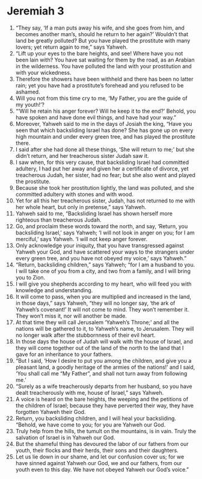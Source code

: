 ﻿
# Jeremiah 3
1. “They say, ‘If a man puts away his wife, and she goes from him, and becomes another man’s, should he return to her again?’ Wouldn’t that land be greatly polluted? But you have played the prostitute with many lovers; yet return again to me,” says Yahweh. 
2. “Lift up your eyes to the bare heights, and see! Where have you not been lain with? You have sat waiting for them by the road, as an Arabian in the wilderness. You have polluted the land with your prostitution and with your wickedness. 
3. Therefore the showers have been withheld and there has been no latter rain; yet you have had a prostitute’s forehead and you refused to be ashamed. 
4. Will you not from this time cry to me, ‘My Father, you are the guide of my youth!’? 
5. “‘Will he retain his anger forever? Will he keep it to the end?’ Behold, you have spoken and have done evil things, and have had your way.” 
6. Moreover, Yahweh said to me in the days of Josiah the king, “Have you seen that which backsliding Israel has done? She has gone up on every high mountain and under every green tree, and has played the prostitute there. 
7. I said after she had done all these things, ‘She will return to me;’ but she didn’t return, and her treacherous sister Judah saw it. 
8. I saw when, for this very cause, that backsliding Israel had committed adultery, I had put her away and given her a certificate of divorce, yet treacherous Judah, her sister, had no fear; but she also went and played the prostitute. 
9. Because she took her prostitution lightly, the land was polluted, and she committed adultery with stones and with wood. 
10. Yet for all this her treacherous sister, Judah, has not returned to me with her whole heart, but only in pretense,” says Yahweh. 
11. Yahweh said to me, “Backsliding Israel has shown herself more righteous than treacherous Judah. 
12. Go, and proclaim these words toward the north, and say, ‘Return, you backsliding Israel,’ says Yahweh; ‘I will not look in anger on you; for I am merciful,’ says Yahweh. ‘I will not keep anger forever. 
13. Only acknowledge your iniquity, that you have transgressed against Yahweh your God, and have scattered your ways to the strangers under every green tree, and you have not obeyed my voice,’ says Yahweh.” 
14. “Return, backsliding children,” says Yahweh; “for I am a husband to you. I will take one of you from a city, and two from a family, and I will bring you to Zion. 
15. I will give you shepherds according to my heart, who will feed you with knowledge and understanding. 
16. It will come to pass, when you are multiplied and increased in the land, in those days,” says Yahweh, “they will no longer say, ‘the ark of Yahweh’s covenant!’ It will not come to mind. They won’t remember it. They won’t miss it, nor will another be made. 
17. At that time they will call Jerusalem ‘Yahweh’s Throne;’ and all the nations will be gathered to it, to Yahweh’s name, to Jerusalem. They will no longer walk after the stubbornness of their evil heart. 
18. In those days the house of Judah will walk with the house of Israel, and they will come together out of the land of the north to the land that I gave for an inheritance to your fathers. 
19. “But I said, ‘How I desire to put you among the children, and give you a pleasant land, a goodly heritage of the armies of the nations!’ and I said, ‘You shall call me “My Father”, and shall not turn away from following me.’ 
20. “Surely as a wife treacherously departs from her husband, so you have dealt treacherously with me, house of Israel,” says Yahweh. 
21. A voice is heard on the bare heights, the weeping and the petitions of the children of Israel; because they have perverted their way, they have forgotten Yahweh their God. 
22. Return, you backsliding children, and I will heal your backsliding. “Behold, we have come to you; for you are Yahweh our God. 
23. Truly help from the hills, the tumult on the mountains, is in vain. Truly the salvation of Israel is in Yahweh our God. 
24. But the shameful thing has devoured the labor of our fathers from our youth, their flocks and their herds, their sons and their daughters. 
25. Let us lie down in our shame, and let our confusion cover us; for we have sinned against Yahweh our God, we and our fathers, from our youth even to this day. We have not obeyed Yahweh our God’s voice.” 

